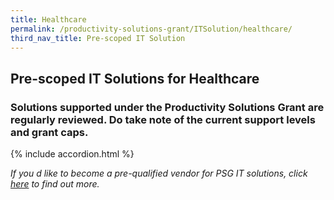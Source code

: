 ```yaml
---
title: Healthcare
permalink: /productivity-solutions-grant/ITSolution/healthcare/
third_nav_title: Pre-scoped IT Solution
---
```


## Pre-scoped IT Solutions for Healthcare

### Solutions supported under the Productivity Solutions Grant are regularly reviewed. Do take note of the current support levels and grant caps.

{% include accordion.html %}

_If you d like to become a pre-qualified vendor for PSG IT solutions, click <a target='_blank' href='https://www.imda.gov.sg/icmvendors' >here</a> to find out more._

